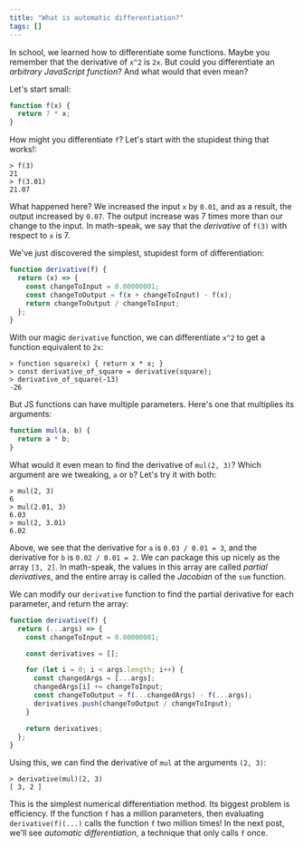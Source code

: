 ```yaml
---
title: "What is automatic differentiation?"
tags: []
---
```


In school, we learned how to differentiate some functions.
Maybe you remember that the derivative of `x^2` is `2x`.
But could you differentiate an _arbitrary JavaScript function_?
And what would that even mean?

Let's start small:

```js
function f(x) {
  return 7 * x;
}
```

How might you differentiate `f`?
Let's start with the stupidest thing that works!:

```
> f(3)
21
> f(3.01)
21.07
```

What happened here?
We increased the input `x` by `0.01`,
and as a result, the output increased by `0.07`.
The output increase was 7 times more than our change to the input.
In math-speak, we say that the _derivative_ of `f(3)` with respect to `x` is 7.

We've just discovered the simplest, stupidest form of differentiation:

```js
function derivative(f) {
  return (x) => {
    const changeToInput = 0.00000001;
    const changeToOutput = f(x + changeToInput) - f(x);
    return changeToOutput / changeToInput;
  };
}
```

With our magic `derivative` function,
we can differentiate `x^2` to get a function equivalent to `2x`:

```
> function square(x) { return x * x; }
> const derivative_of_square = derivative(square);
> derivative_of_square(-13)
-26
```

But JS functions can have multiple parameters.
Here's one that multiplies its arguments:

```js
function mul(a, b) {
  return a * b;
}
```

What would it even mean to find the derivative of `mul(2, 3)`?
Which argument are we tweaking, `a` or `b`?
Let's try it with both:

```
> mul(2, 3)
6
> mul(2.01, 3)
6.03
> mul(2, 3.01)
6.02
```

Above, we see that the derivative for `a` is `0.03 / 0.01 = 3`,
and the derivative for `b` is `0.02 / 0.01 = 2`.
We can package this up nicely as the array `[3, 2]`.
In math-speak, the values in this array are called _partial derivatives_,
and the entire array is called the _Jacobian_ of the `sum` function.

We can modify our `derivative` function to
find the partial derivative for each parameter,
and return the array:

```js
function derivative(f) {
  return (...args) => {
    const changeToInput = 0.00000001;

    const derivatives = [];

    for (let i = 0; i < args.length; i++) {
      const changedArgs = [...args];
      changedArgs[i] += changeToInput;
      const changeToOutput = f(...changedArgs) - f(...args);
      derivatives.push(changeToOutput / changeToInput);
    }

    return derivatives;
  };
}
```

Using this, we can find the derivative of `mul` at the arguments `(2, 3)`:

```
> derivative(mul)(2, 3)
[ 3, 2 ]
```

This is the simplest numerical differentiation method.
Its biggest problem is efficiency.
If the function `f` has a million parameters,
then evaluating `derivative(f)(...)` calls the function `f` two million times!
In the next post, we'll see _automatic differentiation_,
a technique that only calls `f` once.